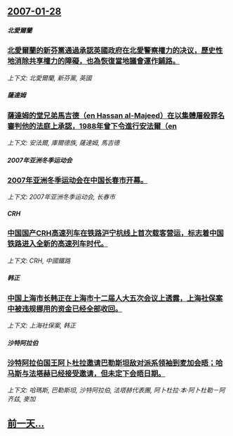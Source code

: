 ## [2007-01-28](/news/2007/01/28/index.md)

##### 北愛爾蘭
### [北愛爾蘭的新芬黨通過承認英國政府在北愛警察權力的决议，歷史性地消除共享權力的障礙，也為恢復當地議會運作鋪路。](/news/2007/01/28/北愛爾蘭的新芬黨通過承認英國政府在北愛警察權力的决议-歷史性地消除共享權力的障礙-也為恢復當地議會運作鋪路.md)
_上下文: 北愛爾蘭, 新芬黨, 英國_

##### 薩達姆
### [薩達姆的堂兄弟馬吉德（en Hassan al-Majeed）在以集體屠殺罪名審判他的法庭上承認，1988年曾下令進行安法爾（en](/news/2007/01/28/薩達姆的堂兄弟馬吉德-en-Hassan-al-Majeed-在以集體屠殺罪名審判他的法庭上承認-1988年曾下令進行安.md)
_上下文: 安法爾, 庫爾德族, 薩達姆, 馬吉德_

##### 2007年亚洲冬季运动会
### [2007年亚洲冬季运动会在中国长春市开幕。](/news/2007/01/28/2007年亚洲冬季运动会在中国长春市开幕.md)
_上下文: 2007年亚洲冬季运动会, 长春市_

##### CRH
### [中国国产CRH高速列车在铁路沪宁杭线上首次载客营运，标志着中国铁路进入全新的高速列车时代。](/news/2007/01/28/中国国产CRH高速列车在铁路沪宁杭线上首次载客营运-标志着中国铁路进入全新的高速列车时代.md)
_上下文: CRH, 中國鐵路_

##### 韩正
### [中国上海市长韩正在上海市十二届人大五次会议上透露，上海社保案中被违规挪用的资金已经全部收回。](/news/2007/01/28/中国上海市长韩正在上海市十二届人大五次会议上透露-上海社保案中被违规挪用的资金已经全部收回.md)
_上下文: 上海社保案, 韩正_

##### 沙特阿拉伯
### [沙特阿拉伯国王阿卜杜拉邀请巴勒斯坦敌对派系领袖到麦加会晤；哈马斯与法塔赫已经接受邀请，但未定下会晤日期。](/news/2007/01/28/沙特阿拉伯国王阿卜杜拉邀请巴勒斯坦敌对派系领袖到麦加会晤-哈马斯与法塔赫已经接受邀请-但未定下会晤日期.md)
_上下文: 哈瑪斯, 巴勒斯坦, 沙特阿拉伯, 法塔赫代表團, 阿卜杜拉·本·阿卜杜勒－阿齐兹, 麥加_

## [前一天...](/news/2007/01/27/index.md)

